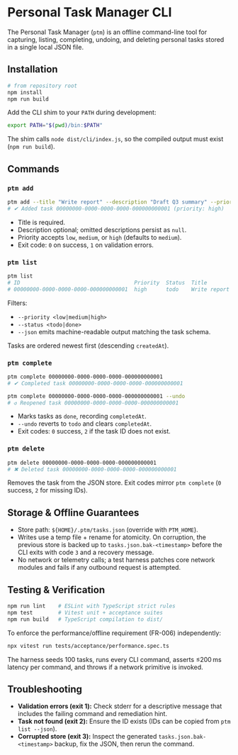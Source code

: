 # Personal Task Manager CLI

The Personal Task Manager (`ptm`) is an offline command-line tool for capturing, listing, completing, undoing, and deleting personal tasks stored in a single local JSON file.

## Installation

```bash
# from repository root
npm install
npm run build
```

Add the CLI shim to your `PATH` during development:

```bash
export PATH="$(pwd)/bin:$PATH"
```

The shim calls `node dist/cli/index.js`, so the compiled output must exist (`npm run build`).

## Commands

### `ptm add`

```bash
ptm add --title "Write report" --description "Draft Q3 summary" --priority high
# ✔ Added task 00000000-0000-0000-0000-000000000001 (priority: high)
```

- Title is required.
- Description optional; omitted descriptions persist as `null`.
- Priority accepts `low`, `medium`, or `high` (defaults to `medium`).
- Exit code: `0` on success, `1` on validation errors.

### `ptm list`

```bash
ptm list
# ID                                    Priority  Status  Title
# 00000000-0000-0000-0000-000000000001  high      todo    Write report
```

Filters:

- `--priority <low|medium|high>`
- `--status <todo|done>`
- `--json` emits machine-readable output matching the task schema.

Tasks are ordered newest first (descending `createdAt`).

### `ptm complete`

```bash
ptm complete 00000000-0000-0000-0000-000000000001
# ✔ Completed task 00000000-0000-0000-0000-000000000001

ptm complete 00000000-0000-0000-0000-000000000001 --undo
# ↺ Reopened task 00000000-0000-0000-0000-000000000001
```

- Marks tasks as `done`, recording `completedAt`.
- `--undo` reverts to `todo` and clears `completedAt`.
- Exit codes: `0` success, `2` if the task ID does not exist.

### `ptm delete`

```bash
ptm delete 00000000-0000-0000-0000-000000000001
# ✖ Deleted task 00000000-0000-0000-0000-000000000001
```

Removes the task from the JSON store. Exit codes mirror `ptm complete` (`0` success, `2` for missing IDs).

## Storage & Offline Guarantees

- Store path: `${HOME}/.ptm/tasks.json` (override with `PTM_HOME`).
- Writes use a temp file + rename for atomicity. On corruption, the previous store is backed up to `tasks.json.bak-<timestamp>` before the CLI exits with code `3` and a recovery message.
- No network or telemetry calls; a test harness patches core network modules and fails if any outbound request is attempted.

## Testing & Verification

```bash
npm run lint    # ESLint with TypeScript strict rules
npm test        # Vitest unit + acceptance suites
npm run build   # TypeScript compilation to dist/
```

To enforce the performance/offline requirement (FR-006) independently:

```bash
npx vitest run tests/acceptance/performance.spec.ts
```

The harness seeds 100 tasks, runs every CLI command, asserts ≤200 ms latency per command, and throws if a network primitive is invoked.

## Troubleshooting

- **Validation errors (exit 1):** Check stderr for a descriptive message that includes the failing command and remediation hint.
- **Task not found (exit 2):** Ensure the ID exists (IDs can be copied from `ptm list --json`).
- **Corrupted store (exit 3):** Inspect the generated `tasks.json.bak-<timestamp>` backup, fix the JSON, then rerun the command.

